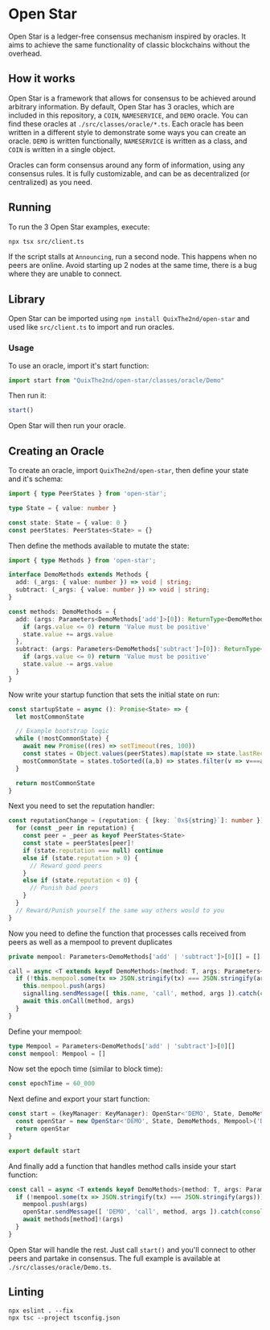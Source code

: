 # Open Star
Open Star is a ledger-free consensus mechanism inspired by oracles. It aims to achieve the same functionality of classic blockchains without the overhead.

## How it works
Open Star is a framework that allows for consensus to be achieved around arbitrary information. By default, Open Star has 3 oracles, which are included in this repository, a `COIN`, `NAMESERVICE`, and `DEMO` oracle. You can find these oracles at `./src/classes/oracle/*.ts`. Each oracle has been written in a different style to demonstrate some ways you can create an oracle. `DEMO` is written functionally, `NAMESERVICE` is written as a class, and `COIN` is written in a single object.

Oracles can form consensus around any form of information, using any consensus rules. It is fully customizable, and can be as decentralized (or centralized) as you need.

## Running
To run the 3 Open Star examples, execute:
```sh
npx tsx src/client.ts
```

If the script stalls at `Announcing`, run a second node. This happens when no peers are online. Avoid starting up 2 nodes at the same time, there is a bug where they are unable to connect.

## Library
Open Star can be imported using `npm install QuixThe2nd/open-star` and used like `src/client.ts` to import and run oracles.

### Usage
To use an oracle, import it's start function:
```ts
import start from "QuixThe2nd/open-star/classes/oracle/Demo"
```

Then run it:
```ts
start()
```

Open Star will then run your oracle.

## Creating an Oracle
To create an oracle, import `QuixThe2nd/open-star`, then define your state and it's schema:
```ts
import { type PeerStates } from 'open-star';

type State = { value: number }

const state: State = { value: 0 }
const peerStates: PeerStates<State> = {}
```

Then define the methods available to mutate the state:
```ts
import { type Methods } from 'open-star';

interface DemoMethods extends Methods {
  add: (_args: { value: number }) => void | string;
  subtract: (_args: { value: number }) => void | string;
}

const methods: DemoMethods = {
  add: (args: Parameters<DemoMethods['add']>[0]): ReturnType<DemoMethods['add']> => {
    if (args.value <= 0) return 'Value must be positive'
    state.value += args.value
  },
  subtract: (args: Parameters<DemoMethods['subtract']>[0]): ReturnType<DemoMethods['subtract']> => {
    if (args.value <= 0) return 'Value must be positive'
    state.value -= args.value
  }
}
```

Now write your startup function that sets the initial state on run:
```ts
const startupState = async (): Promise<State> => {
  let mostCommonState

  // Example bootstrap logic
  while (!mostCommonState) {
    await new Promise((res) => setTimeout(res, 100))
    const states = Object.values(peerStates).map(state => state.lastReceive)
    mostCommonState = states.toSorted((a,b) => states.filter(v => v===a).length - states.filter(v => v===b).length).pop()
  }

  return mostCommonState
}
```

Next you need to set the reputation handler:
```ts
const reputationChange = (reputation: { [key: `0x${string}`]: number }): void => {
  for (const _peer in reputation) {
    const peer = _peer as keyof PeerStates<State>
    const state = peerStates[peer]!
    if (state.reputation === null) continue
    else if (state.reputation > 0) {
      // Reward good peers
    }
    else if (state.reputation < 0) {
      // Punish bad peers
    }
  }
  // Reward/Punish yourself the same way others would to you
}
```

Now you need to define the function that processes calls received from peers as well as a mempool to prevent duplicates
```ts
private mempool: Parameters<DemoMethods['add' | 'subtract']>[0][] = []

call = async <T extends keyof DemoMethods>(method: T, args: Parameters<DemoMethods[T]>[0], signalling: Signalling<Message>): Promise<void> => {
  if (!this.mempool.some(tx => JSON.stringify(tx) === JSON.stringify(args))) { // This should be done via signatures or something similar
    this.mempool.push(args)
    signalling.sendMessage([ this.name, 'call', method, args ]).catch(console.error)
    await this.onCall(method, args)
  }
}
```

Define your mempool:
```ts
type Mempool = Parameters<DemoMethods['add' | 'subtract']>[0][]
const mempool: Mempool = []
```

Now set the epoch time (similar to block time):
```ts
const epochTime = 60_000
```

Next define and export your start function:
```ts
const start = (keyManager: KeyManager): OpenStar<'DEMO', State, DemoMethods, Mempool> => {
  const openStar = new OpenStar<'DEMO', State, DemoMethods, Mempool>('DEMO', { startupState, reputationChange, state, peerStates, call, mempool, methods, keyManager, epochTime })
  return openStar
}

export default start
```

And finally add a function that handles method calls inside your start function:
```ts
const call = async <T extends keyof DemoMethods>(method: T, args: Parameters<DemoMethods[T]>[0]): Promise<void> => {
  if (!mempool.some(tx => JSON.stringify(tx) === JSON.stringify(args))) { // This should be done via signatures or something similar
    mempool.push(args)
    openStar.sendMessage([ 'DEMO', 'call', method, args ]).catch(console.error)
    await methods[method]!(args)
  }
}

```

Open Star will handle the rest. Just call `start()` and you'll connect to other peers and partake in consensus. The full example is available at `./src/classes/oracle/Demo.ts`.

## Linting
```
npx eslint . --fix
npx tsc --project tsconfig.json
```
